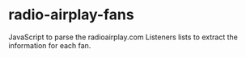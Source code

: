 # radio-airplay-fans
JavaScript to parse the radioairplay.com Listeners lists to extract the information for each fan.
